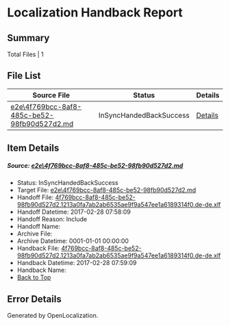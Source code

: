 # <a name='report-top'></a> Localization Handback Report

## Summary
 Total Files | 1

## File List
 Source File | Status | Details 
 ----------- | ------ | ------- 
 [e2e\4f769bcc-8af8-485c-be52-98fb90d527d2.md](https://github.com/OpenLocalizationTestOrg/ol-test4/blob/c7689255f007856bba7f872913f69b1755c09efc/e2e/4f769bcc-8af8-485c-be52-98fb90d527d2.md) | InSyncHandedBackSuccess | [Details](#5054c7710412b7d726740fbae701c4ecc3473be81)

## Item Details
##### <a name='5054c7710412b7d726740fbae701c4ecc3473be81'></a> Source: [e2e\4f769bcc-8af8-485c-be52-98fb90d527d2.md](https://github.com/OpenLocalizationTestOrg/ol-test4/blob/c7689255f007856bba7f872913f69b1755c09efc/e2e/4f769bcc-8af8-485c-be52-98fb90d527d2.md)
* Status: InSyncHandedBackSuccess
* Target File: [e2e\4f769bcc-8af8-485c-be52-98fb90d527d2.md](https://github.com/OpenLocalizationTestOrg/ol-test4-dede/blob/b50341033f0fd15fa6274f1ba398f84eb0b4314c/e2e/4f769bcc-8af8-485c-be52-98fb90d527d2.md)
* Handoff File: [4f769bcc-8af8-485c-be52-98fb90d527d2.1213a0fa7ab2ab6535ae9f9a547ee1a6189314f0.de-de.xlf](https://github.com/OpenLocalizationTestOrg/ol-test4-handoff/blob/0bddc6e3003d2e47c9f7a77490e028f4ccc285c8/ol-handoff/OpenLocalizationTestOrg/ol-test4-dede/xinjiang/ht/4f769bcc-8af8-485c-be52-98fb90d527d2.1213a0fa7ab2ab6535ae9f9a547ee1a6189314f0.de-de.xlf)
* Handoff Datetime: 2017-02-28 07:58:09
* Handoff Reason: Include
* Handoff Name: 
* Archive File: 
* Archive Datetime: 0001-01-01 00:00:00
* Handback File: [4f769bcc-8af8-485c-be52-98fb90d527d2.1213a0fa7ab2ab6535ae9f9a547ee1a6189314f0.de-de.xlf](https://github.com/OpenLocalizationTestOrg/ol-test4-handback/blob/8b3ee90173b560cd553a760540c20588e181ce79/ol-handback/OpenLocalizationTestOrg/ol-test4-dede/xinjiang/ht/4f769bcc-8af8-485c-be52-98fb90d527d2.1213a0fa7ab2ab6535ae9f9a547ee1a6189314f0.de-de.xlf)
* Handback Datetime: 2017-02-28 07:59:09
* Handback Name: 
* [Back to Top](#report-top)


## Error Details

Generated by OpenLocalization.
